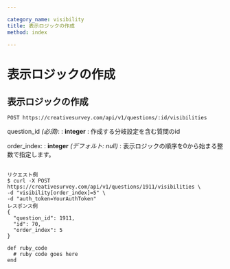 ```yaml
---

category_name: visibility
title: 表示ロジックの作成
method: index

---
```


# 表示ロジックの作成

## 表示ロジックの作成

`POST https://creativesurvey.com/api/v1/questions/:id/visibilities`

question_id _(必須)_:
: __integer__
: 作成する分岐設定を含む質問のid

order_index:
: __integer__ _(デフォルト: null)_
: 表示ロジックの順序を0から始まる整数で指定します。

~~~

リクエスト例
$ curl -X POST https://creativesurvey.com/api/v1/questions/1911/visibilities \
-d "visibility[order_index]=5" \
-d "auth_token=YourAuthToken"
レスポンス例
{
  "question_id": 1911,
  "id": 70,
  "order_index": 5
}

~~~

~~~
def ruby_code
  # ruby code goes here
end
~~~

